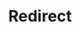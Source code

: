 ﻿---
layout: src/layouts/Redirect.astro
title: Redirect
redirect: /docs/tenants/tenant-creation
pubDate:  2023-01-01
navSearch: false
navSitemap: false
navMenu: false
---

